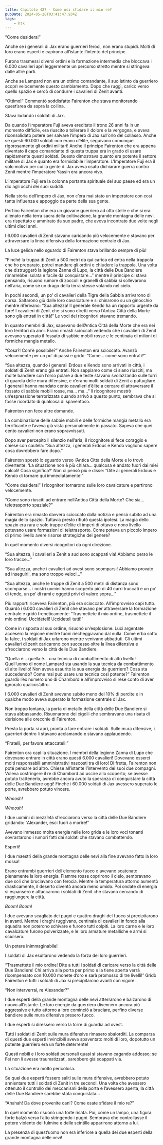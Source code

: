 ```yaml
---
title: Capitolo 427 - Come osi sfidare il mio re?
pubDate: 2024-05-28T03:41:47.934Z
tags:
    - htk
---
```


“Come desidera!”

Anche se i generali di Jax erano guerrieri feroci, non erano stupidi. Molti di loro erano esperti e capirono all’istante l’intento del principe.

Furono trasmessi diversi ordini e la formazione intermedia che bloccava i 6.000 cavalieri aprì leggermente un percorso stretto mentre si stringeva dalle altre parti.

Anche se Lampard non era un ottimo comandante, il suo istinto da guerriero scoprì velocemente questo cambiamento. Dopo che ruggì, caricò verso quello spazio e cercò di condurre i cavalieri di Zenit avanti.

“Ottimo!” Commentò soddisfatto Fairenton che stava monitorando quest’area da sopra la collina.

Stava lodando i soldati di Jax.

Da quando l’imperatore Fuji aveva ereditato il trono 26 anni fa in un momento difficile, era riuscito a tollerare il dolore e la vergogna, e aveva riconsolidato potere per salvare l’impero di Jax sull’orlo del collasso. Anche se questi 60.000 soldati non erano d’élite, seguivano comunque rigorosamente gli ordini militari! Anche il principe Fairenton che era appena diventato il capo comandante di questa truppa era in grado di usare rapidamente questi soldati. Questo dimostrava quanto era potente il settore militare di Jax e quanto era formidabile l’imperatore. L’Imperatore Fuji era il solo motivo per cui la gente di Jax aveva osato dichiarare guerra contro Zenit mentre l’imperatore Yassin era ancora vivo.

L’imperatore Fuji era la colonna portante spirituale del suo paese ed era un dio agli occhi dei suoi sudditi.

Nella storia dell’impero di Jax, non c’era mai stato un imperatore con così tanta influenza e appoggio da parte della sua gente.

Perfino Fairenton che era un giovane guerriero ad otto stelle e che si era allenato nella terra sacra della coltivazione, la grande montagna delle nevi, era rispettato e ammirato da suo padre, che aveva incontrato due volte negli ultimi dieci anni.

I 6.000 cavalieri di Zenit stavano caricando più velocemente e stavano per attraversare la linea difensiva della formazione centrale di Jax.

La luce gelida nello sguardo di Fairenton stava brillando sempre di più!

“Finché la truppa di Zenit a 500 metri da qui carica ed entra nella trappola che ho preparato, potrei mandare gli ordini e chiudere la trappola. Una volta che distruggerò la legione Zanna di Lupo, la città delle Due Bandiere rimarrebbe isolata e facile da conquistare…” mentre il principe ci stava pensando, risuonò rumore di zoccoli e granelli di sabbia si sollevarono nell’aria, come se un drago della terra stesse volando nel cielo.

In pochi secondi, un po’ di cavalieri della Tigre della Sabbia arrivarono di corsa. Saltarono giù dalle loro cavalcature e si chinarono su un ginocchio mentre riferivano: “Sua altezza! Il generale Kendo ha un rapporto urgente da fare! I cavalieri di Zenit che si sono diretti verso l’Antica Città della Morte sono già entrati in città!” Le voci dei ricognitori stavano tremando.

In quanto membri di Jax, sapevano dell’Antica Città della Morte che era nei loro territori da anni. Erano rimasti scioccati vedendo che i cavalieri di Zenit avevano superato il fossato di sabbie mobili rosse e le centinaia di milioni di formiche mangia metallo.

“Cosa?! Com’è possibile?” Anche Fairenton era scioccato. Avanzò velocemente per un po’ di passi e gridò: “Come… come sono entrati?”

“Sua altezza, quando i generali Erdous e Kendo sono arrivati in città, i soldati di Zenit erano già entrati. Non sappiamo come ci siano riusciti, ma molte bandiere con l’orso polare a due teste stavano svolazzando sulle torri di guardia delle mura difensive, e c’erano molti soldati di Zenit a pattugliare. I generali hanno mandato cento cavalieri d’élite a cercare di attraversare il fossato di sabbie mobili rosse, ma… ma…” Il ricognitore mostrò un’espressione terrorizzata quando arrivò a questo punto; sembrava che si fosse ricordato di qualcosa di spaventoso.

Fairenton non fece altre domande.

La combinazione delle sabbie mobili e delle formiche mangia metallo era terrificante e l’aveva già vista personalmente in passato. Sapeva che quei cento cavalieri non erano sopravvissuti.

Dopo aver percepito il silenzio nell’aria, il ricognitore si fece coraggio e chiese con cautela: “Sua altezza, i generali Erdous e Kendo vogliono sapere cosa dovrebbero fare dopo.”

Fairenton spostò lo sguardo verso l’Antica Città della Morte e lo trovò divertente: ‘</em>La situazione non è più chiara… qualcosa è andato fuori dai miei calcoli! Cosa significa?</em>’ Non ci pensò più e disse: “Dite ai generali Erdous e Kendo di tornare qui immediatamente!”

“Come desidera!” I ricognitori tornarono sulle loro cavalcature e partirono velocemente.

“Come sono riusciti ad entrare nell’Antica Città della Morte? Che sia… teletrasporto spaziale?”

Fairenton era rimasto davvero scioccato dalla notizia e pensò subito ad una magia dello spazio. Tuttavia presto rifiutò questa ipotesi. La magia dello spazio era rara e solo truppe d’élite di imperi di ottavo e nono livello potevano usare formazioni di teletrasporto. Come poteva un piccolo impero di primo livello avere risorse strategiche del genere?

In quel momento diversi ricognitori da ogni direzione.

“Sua altezza, i cavalieri a Zenit a sud sono scappati via! Abbiamo perso le loro tracce…”

“Sua altezza, anche i cavalieri ad ovest sono scomparsi! Abbiamo provato ad inseguirli, ma sono troppo veloci…”

“Sua altezza, anche le truppe di Zenit a 500 metri di distanza sono scomparse… i nostri uomini hanno scoperto più di 40 carri truccati e un po’ di tende, un po’ di rami e oggetti privi di valore sopra…”

Più rapporti riceveva Fairenton, più era scioccato. All’improvviso capì tutto. Guardò i 6.000 cavalieri di Zenit che stavano per attraversare la formazione centrale e gridò freneticamente: “Trasmettete il mio ordine, trasmettete il mio ordine! Uccideteli! Uccideteli tutti!”

Come in risposta al suo ordine, risuonò un’esplosione. Luci argentate accesero la regione mentre tuoni riecheggiavano dal nulla. Come erba sotto la falce, i soldati di Jax urlarono mentre venivano abbattuti. Gli ultimi cavalieri di zenit caricarono con successo oltre la linea difensiva e sfrecciarono verso la città delle Due Bandiere.

“Quella è… quella è… una tecnica di combattimento di alto livello! Quell’uomo di nome Lampard sta usando la sua tecnica da combattimento di alto livello! Non aveva esaurito la sua energia da guerriero? Cosa sta succedendo? Come mai può usare una tecnica così potente?” Fairenton guardò l’ex numero uno di Chambord e all’improvviso si rese conto di aver ignorato qualcos’altro.

I 6.000 cavalieri di Zenit avevano subìto meno del 10% di perdite e in qualche modo aveva superato la formazione centrale di Jax.

Non troppo lontano, la porta di metallo della città delle Due Bandiere si stava abbassando. Risuonarono dei cigolii che sembravano una risata di derisione alle orecchie di Fairenton.

Presto la porta si aprì, pronta a fare entrare i soldati. Sulle mura difensive, i guerrieri dentro li stavano acclamando e stavano applaudendo.

“Fratelli, per favore attaccateli!”

Fairenton ora capì la situazione. I membri della legione Zanna di Lupo che dovevano entrare in città erano questi 6.000 cavalieri! Dovevano esserci molti responsabili amministrativi nascosti tra di loro! Di fretta, Fairenton non poté pensare ad altro. Chiese all’istante l’intervento dei suoi due compagni. Voleva costringere il re di Chambord ad uscire allo scoperto; se avesse potuto trattenerlo, avrebbe ancora avuto la speranza di conquistare la città delle Due Bandiere oggi! Finché i 60.000 soldati di Jax avessero superato le porte, avrebbero potuto vincere.

<em>Whoosh!

Whoosh!</em>

I due uomini di mezz’età sfrecciarono verso la città delle Due Bandiere gridando: “Alexander, esci fuori a morire!”

Avevano immesso molta energia nelle loro grida e le loro voci tonanti sovrastarono i rumori fatti dai soldati che stavano combattendo.

Esperti!

I due maestri della grande montagna delle nevi alla fine avevano fatto la loro mossa!

Erano entrambi guerrieri dell’elemento fuoco e avevano scatenato pienamente la loro energia. Fiamme rosse coprirono il cielo, sembravano due soli che bruciavano con ferocia. Mentre la temperatura attorno aumentò drasticamente, il deserto diventò ancora meno umido. Poi ondate di energia si espansero e attaccarono i soldati di Zenit che stavano cercando di raggiungere la città.

<em>Boom! Boom!</em>

I due avevano scagliato dei pugni e quattro draghi del fuoco si precipitarono in avanti. Mentre i draghi ruggivano, centinaia di cavalieri in fondo alla squadra non poterono schivare e furono tutti colpiti. La loro carne e le loro cavalcature furono polverizzate, e le loro armature metalliche e armi si sciolsero.

Un potere inimmaginabile!

I soldati di Jax esultarono vedendo la forza dei loro guerrieri.

“Trasmettete il mio ordine! Dite a tutti i soldati di caricare verso la città delle Due Bandiere! Chi arriva alla porta per primo e la tiene aperta verrà ricompensato con 10.000 monete d’oro e sarà promosso di tre livelli!” Gridò Fairenton e tutti i soldati di Jax si precipitarono avanti con vigore.

“Non interverrai, re Alexander?”

I due esperti della grande montagna delle nevi atterrarono e balzarono di nuovo all’istante. Le loro energie da guerriero divennero ancora più aggressive e tutto attorno a loro cominciò a bruciare, perfino diverse bandiere sulle mura difensive presero fuoco.

I due esperti si diressero verso la torre di guardia ad ovest.

Tutti i soldati di Zenit sulle mura difensive rimasero sbalorditi. La comparsa di questi due esperti invincibili aveva spaventato molti di loro, dopotutto un potente guerriero era un forte deterrente!

Questi nobili e i loro soldati personali quasi si stavano cagando addosso; se Fei non li avesse traumatizzati, sarebbero già scappati via.

La situazione era molto pericolosa.

Se quei due esperti fossero saliti sulle mura difensive, avrebbero potuto annientare tutti i soldati di Zenit in tre secondi. Una volta che avessero ottenuto il controllo dei meccanismi della porta e l’avessero aperta, la città delle Due Bandiere sarebbe stata conquistata…

“Ahahah! Da dove provenite cani? Come osate sfidare il mio re?”

In quel momento risuonò una forte risata. Poi, come un lampo, una figura forte balzò verso l’alto stringendo i pugni. Sembrava che controllasse il potere violento del fulmine e delle scintille apparirono attorno a lui.

La presenza di quest’uomo non era inferiore a quella dei due esperti della grande montagna delle nevi!



